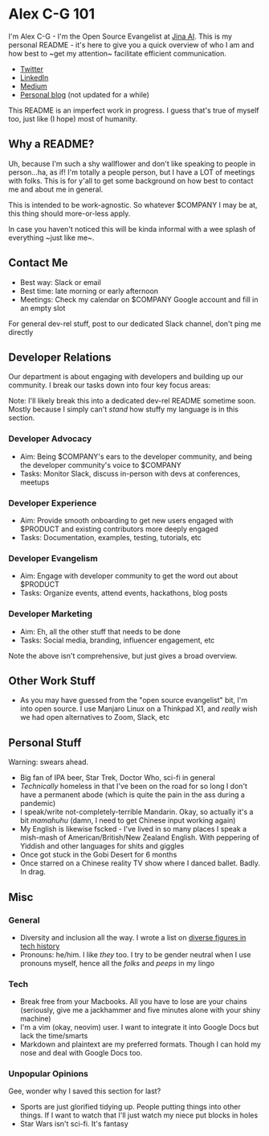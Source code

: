 # Alex C-G 101

I'm Alex C-G - I'm the Open Source Evangelist at [Jina AI](http://www.jina.ai). This is my personal README - it's here to give you a quick overview of who I am and how best to ~get my attention~ facilitate efficient communication.

* [Twitter](http://www.twitter.com/alexcg)
* [LinkedIn](https://www.linkedin.com/in/alexcg/)
* [Medium](https://medium.com/@alexcg1)
* [Personal blog](http://alexcg1.github.io) (not updated for a while)

This README is an imperfect work in progress. I guess that's true of myself too, just like (I hope) most of humanity.

## Why a README?

Uh, because I'm such a shy wallflower and don't like speaking to people in person...ha, as if! I'm totally a people person, but I have a LOT of meetings with folks. This is for y'all to get some background on how best to contact me and about me in general.

This is intended to be work-agnostic. So whatever $COMPANY I may be at, this thing should more-or-less apply.

In case you haven't noticed this will be kinda informal with a wee splash of everything ~just like me~.

## Contact Me

- Best way: Slack or email
- Best time: late morning or early afternoon
- Meetings: Check my calendar on $COMPANY Google account and fill in an empty slot

For general dev-rel stuff, post to our dedicated Slack channel, don't ping me directly

## Developer Relations

Our department is about engaging with developers and building up our community. I break our tasks down into four key focus areas:

Note: I'll likely break this into a dedicated dev-rel README sometime soon. Mostly because I simply can't *stand* how stuffy my language is in this section.

### Developer Advocacy

- Aim: Being $COMPANY's ears to the developer community, and being the developer community's voice to $COMPANY
- Tasks: Monitor Slack, discuss in-person with devs at conferences, meetups

### Developer Experience

- Aim: Provide smooth onboarding to get new users engaged with $PRODUCT and existing contributors more deeply engaged
- Tasks: Documentation, examples, testing, tutorials, etc

### Developer Evangelism

- Aim: Engage with developer community to get the word out about $PRODUCT
- Tasks: Organize events, attend events, hackathons, blog posts

### Developer Marketing

- Aim: Eh, all the other stuff that needs to be done
- Tasks: Social media, branding, influencer engagement, etc

Note the above isn't comprehensive, but just gives a broad overview.

## Other Work Stuff

- As you may have guessed from the "open source evangelist" bit, I'm into open source. I use Manjaro Linux on a Thinkpad X1, and *really* wish we had open alternatives to Zoom, Slack, etc

## Personal Stuff

Warning: swears ahead.

- Big fan of IPA beer, Star Trek, Doctor Who, sci-fi in general
- *Technically* homeless in that I've been on the road for so long I don't have a permanent abode (which is quite the pain in the ass during a pandemic)
- I speak/write not-completely-terrible Mandarin. Okay, so actually it's a bit *mamahuhu* (damn, I need to get Chinese input working again)
- My English is likewise fscked - I've lived in so many places I speak a mish-mash of American/British/New Zealand English. With peppering of Yiddish and other languages for shits and giggles
- Once got stuck in the Gobi Desert for 6 months
- Once starred on a Chinese reality TV show where I danced ballet. Badly. In drag.

## Misc

### General

- Diversity and inclusion all the way. I wrote a list on [diverse figures in tech history](https://github.com/folkswhocode/awesome-diversity/blob/master/FIGURES.md)
- Pronouns: he/him. I like *they* too. I try to be gender neutral when I use pronouns myself, hence all the *folks* and *peeps* in my lingo

### Tech

- Break free from your Macbooks. All you have to lose are your chains (seriously, give me a jackhammer and five minutes alone with your shiny machine)
- I'm a vim (okay, neovim) user. I want to integrate it into Google Docs but lack the time/smarts
- Markdown and plaintext are my preferred formats. Though I can hold my nose and deal with Google Docs too.

### Unpopular Opinions

Gee, wonder why I saved this section for last?

- Sports are just glorified tidying up. People putting things into other things. If I want to watch that I'll just watch my niece put blocks in holes
- Star Wars isn't sci-fi. It's fantasy
